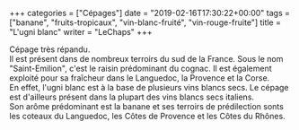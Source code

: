 +++
categories = ["Cépages"]
date = "2019-02-16T17:30:22+00:00"
tags = ["banane", "fruits-tropicaux", "vin-blanc-fruité", "vin-rouge-fruite"] 
title = "L'ugni blanc"
writer = "LeChaps"
+++

Cépage très répandu.  
Il est présent dans de nombreux terroirs du sud de la France. Sous le nom "Saint-Emilion", c'est le raisin prédominant du cognac. Il est également exploité pour sa fraîcheur dans le Languedoc, la Provence et la Corse.  
En effet, l'ugni blanc est à la base de plusieurs vins blancs secs. Le cépage est d'ailleurs présent dans la plupart des vins blancs secs italiens.  
Son arôme prédominant est la banane et ses terroirs de prédilection sonts les coteaux du Languedoc, les Côtes de Provence et les Côtes du Rhônes.